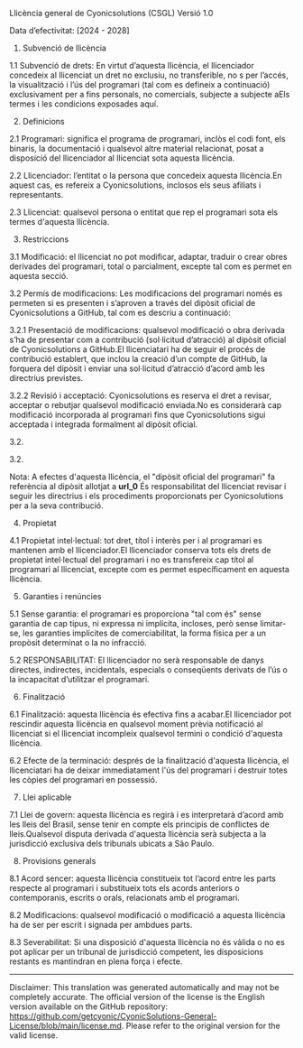 Llicència general de Cyonicsolutions (CSGL)
Versió 1.0

Data d’efectivitat: [2024 - 2028]

1. Subvenció de llicència

1.1 Subvenció de drets: En virtut d’aquesta llicència, el llicenciador concedeix al llicenciat un dret no exclusiu, no transferible, no s per l’accés, la visualització i l’ús del programari (tal com es defineix a continuació) exclusivament per a fins personals, no comercials, subjecte a subjecte aEls termes i les condicions exposades aquí.

2. Definicions

2.1 Programari: significa el programa de programari, inclòs el codi font, els binaris, la documentació i qualsevol altre material relacionat, posat a disposició del llicenciador al llicenciat sota aquesta llicència.

2.2 Llicenciador: l’entitat o la persona que concedeix aquesta llicència.En aquest cas, es refereix a Cyonicsolutions, inclosos els seus afiliats i representants.

2.3 Llicenciat: qualsevol persona o entitat que rep el programari sota els termes d'aquesta llicència.

3. Restriccions

3.1 Modificació: el llicenciat no pot modificar, adaptar, traduir o crear obres derivades del programari, total o parcialment, excepte tal com es permet en aquesta secció.

3.2 Permís de modificacions: Les modificacions del programari només es permeten si es presenten i s’aproven a través del dipòsit oficial de Cyonicsolutions a GitHub, tal com es descriu a continuació:

3.2.1 Presentació de modificacions: qualsevol modificació o obra derivada s’ha de presentar com a contribució (sol·licitud d’atracció) al dipòsit oficial de Cyonicsolutions a GitHub.El llicenciatari ha de seguir el procés de contribució establert, que inclou la creació d’un compte de GitHub, la forquera del dipòsit i enviar una sol·licitud d’atracció d’acord amb les directrius previstes.

3.2.2 Revisió i acceptació: Cyonicsolutions es reserva el dret a revisar, acceptar o rebutjar qualsevol modificació enviada.No es considerarà cap modificació incorporada al programari fins que Cyonicsolutions sigui acceptada i integrada formalment al dipòsit oficial.

3.2.

3.2.

Nota: A efectes d'aquesta llicència, el "dipòsit oficial del programari" fa referència al dipòsit allotjat a __url_0__ És responsabilitat del llicenciat revisar i seguir les directrius i els procediments proporcionats per Cyonicsolutions per a la seva contribució.

4. Propietat

4.1 Propietat intel·lectual: tot dret, títol i interès per i al programari es mantenen amb el llicenciador.El llicenciador conserva tots els drets de propietat intel·lectual del programari i no es transfereix cap títol al programari al llicenciat, excepte com es permet específicament en aquesta llicència.

5. Garanties i renúncies

5.1 Sense garantia: el programari es proporciona "tal com és" sense garantia de cap tipus, ni expressa ni implícita, incloses, però sense limitar-se, les garanties implícites de comerciabilitat, la forma física per a un propòsit determinat o la no infracció.

5.2 RESPONSABILITAT: El llicenciador no serà responsable de danys directes, indirectes, incidentals, especials o conseqüents derivats de l’ús o la incapacitat d’utilitzar el programari.

6. Finalització

6.1 Finalització: aquesta llicència és efectiva fins a acabar.El llicenciador pot rescindir aquesta llicència en qualsevol moment prèvia notificació al llicenciat si el llicenciat incompleix qualsevol termini o condició d'aquesta llicència.

6.2 Efecte de la terminació: després de la finalització d'aquesta llicència, el llicenciatari ha de deixar immediatament l'ús del programari i destruir totes les còpies del programari en possessió.

7. Llei aplicable

7.1 Llei de govern: aquesta llicència es regirà i es interpretarà d’acord amb les lleis del Brasil, sense tenir en compte els principis de conflictes de lleis.Qualsevol disputa derivada d'aquesta llicència serà subjecta a la jurisdicció exclusiva dels tribunals ubicats a São Paulo.

8. Provisions generals

8.1 Acord sencer: aquesta llicència constitueix tot l’acord entre les parts respecte al programari i substitueix tots els acords anteriors o contemporanis, escrits o orals, relacionats amb el programari.

8.2 Modificacions: qualsevol modificació o modificació a aquesta llicència ha de ser per escrit i signada per ambdues parts.

8.3 Severabilitat: Si una disposició d'aquesta llicència no és vàlida o no es pot aplicar per un tribunal de jurisdicció competent, les disposicions restants es mantindran en plena força i efecte.

---
Disclaimer: This translation was generated automatically and may not be completely accurate. The official version of the license is the English version available on the GitHub repository: https://github.com/getcyonic/CyonicSolutions-General-License/blob/main/license.md. Please refer to the original version for the valid license.